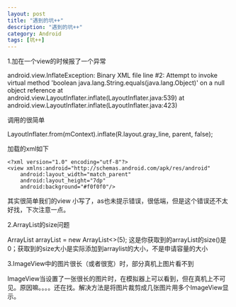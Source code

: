 ```yaml
---
layout: post
title: "遇到的坑++"
description: "遇到的坑++"
category: Android
tags: [坑++]
---
```


1.加在一个view的时候报了一个异常

android.view.InflateException: Binary XML file line #2: Attempt to invoke virtual method 'boolean java.lang.String.equals(java.lang.Object)' on a null object reference
	at android.view.LayoutInflater.inflate(LayoutInflater.java:539)
	at android.view.LayoutInflater.inflate(LayoutInflater.java:423)

调用的很简单

LayoutInflater.from(mContext).inflate(R.layout.gray_line, parent, false);

加载的xml如下

	<?xml version="1.0" encoding="utf-8"?>
	<view xmlns:android="http://schemas.android.com/apk/res/android"
	    android:layout_width="match_parent"
	    android:layout_height="7dp"
	    android:background="#f0f0f0"/>
	    
其实很简单我们的view 小写了，as也未提示错误，很低端，但是这个错误还不太好找，下次注意一点。

2.ArrayList的size问题

ArrayList<Integer> arrayList = new ArrayList<>(5);
这是你获取到的arrayList的size()是0；获取到的size大小是实际添加到arraylist的大小，不是申请容量的大小

3.ImageView中的图片很长（或者很宽）时，部分真机上图片看不到

ImageView当设置了一张很长的图片时，在模拟器上可以看到，但在真机上不可见。原因嘛。。。。还在找。解决方法是将图片裁剪成几张图片用多个ImageView显示。

